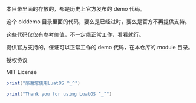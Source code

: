 本目录里面的存放的，都是历史上官方发布的 demo 代码。

这个 olddemo 目录里面的代码，要么是已经过时，要么是官方不再提供支持。

这些代码仅仅有参考价值，不一定能正常工作，看看就行。

提供官方支持的，保证可以正常工作的 demo 代码，在本仓库的 module 目录。


授权协议

MIT License

```lua
print("感谢您使用LuatOS ^_^")

print("Thank you for using LuatOS ^_^")
```